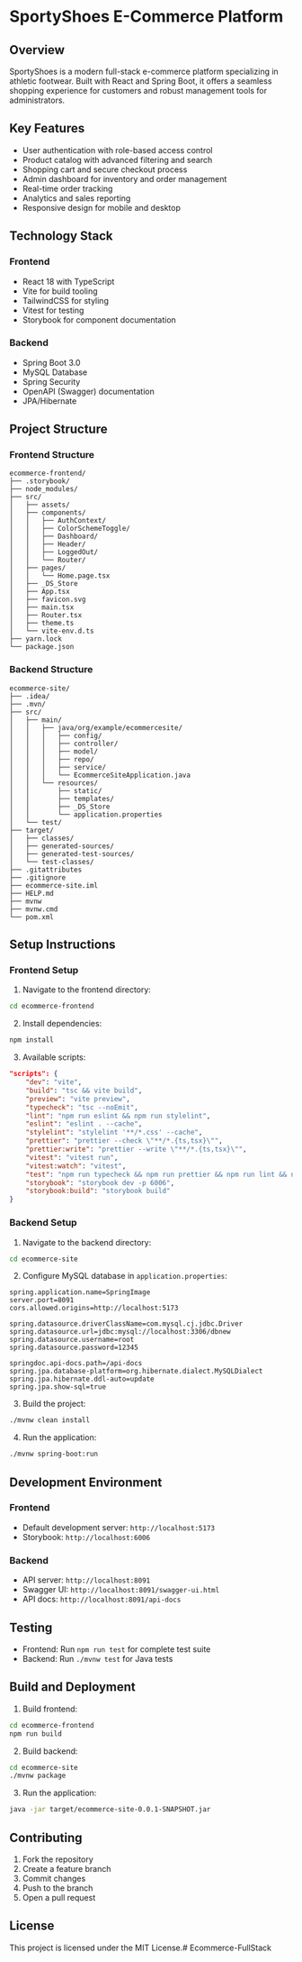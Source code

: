 # SportyShoes E-Commerce Platform

## Overview
SportyShoes is a modern full-stack e-commerce platform specializing in athletic footwear. Built with React and Spring Boot, it offers a seamless shopping experience for customers and robust management tools for administrators.

## Key Features
- User authentication with role-based access control
- Product catalog with advanced filtering and search
- Shopping cart and secure checkout process
- Admin dashboard for inventory and order management
- Real-time order tracking
- Analytics and sales reporting
- Responsive design for mobile and desktop

## Technology Stack

### Frontend
- React 18 with TypeScript
- Vite for build tooling
- TailwindCSS for styling
- Vitest for testing
- Storybook for component documentation

### Backend
- Spring Boot 3.0
- MySQL Database
- Spring Security
- OpenAPI (Swagger) documentation
- JPA/Hibernate

## Project Structure

### Frontend Structure
```
ecommerce-frontend/
├── .storybook/
├── node_modules/
├── src/
│   ├── assets/
│   ├── components/
│   │   ├── AuthContext/
│   │   ├── ColorSchemeToggle/
│   │   ├── Dashboard/
│   │   ├── Header/
│   │   ├── LoggedOut/
│   │   └── Router/
│   ├── pages/
│   │   └── Home.page.tsx
│   ├── _DS_Store
│   ├── App.tsx
│   ├── favicon.svg
│   ├── main.tsx
│   ├── Router.tsx
│   ├── theme.ts
│   └── vite-env.d.ts
├── yarn.lock
└── package.json
```

### Backend Structure
```
ecommerce-site/
├── .idea/
├── .mvn/
├── src/
│   ├── main/
│   │   ├── java/org/example/ecommercesite/
│   │   │   ├── config/
│   │   │   ├── controller/
│   │   │   ├── model/
│   │   │   ├── repo/
│   │   │   ├── service/
│   │   │   └── EcommerceSiteApplication.java
│   │   └── resources/
│   │       ├── static/
│   │       ├── templates/
│   │       ├── _DS_Store
│   │       └── application.properties
│   └── test/
├── target/
│   ├── classes/
│   ├── generated-sources/
│   ├── generated-test-sources/
│   └── test-classes/
├── .gitattributes
├── .gitignore
├── ecommerce-site.iml
├── HELP.md
├── mvnw
├── mvnw.cmd
└── pom.xml
```

## Setup Instructions

### Frontend Setup
1. Navigate to the frontend directory:
```bash
cd ecommerce-frontend
```

2. Install dependencies:
```bash
npm install
```

3. Available scripts:
```json
"scripts": {
    "dev": "vite",
    "build": "tsc && vite build",
    "preview": "vite preview",
    "typecheck": "tsc --noEmit",
    "lint": "npm run eslint && npm run stylelint",
    "eslint": "eslint . --cache",
    "stylelint": "stylelint '**/*.css' --cache",
    "prettier": "prettier --check \"**/*.{ts,tsx}\"",
    "prettier:write": "prettier --write \"**/*.{ts,tsx}\"",
    "vitest": "vitest run",
    "vitest:watch": "vitest",
    "test": "npm run typecheck && npm run prettier && npm run lint && npm run vitest && npm run build",
    "storybook": "storybook dev -p 6006",
    "storybook:build": "storybook build"
}
```

### Backend Setup
1. Navigate to the backend directory:
```bash
cd ecommerce-site
```

2. Configure MySQL database in `application.properties`:
```properties
spring.application.name=SpringImage
server.port=8091
cors.allowed.origins=http://localhost:5173

spring.datasource.driverClassName=com.mysql.cj.jdbc.Driver
spring.datasource.url=jdbc:mysql://localhost:3306/dbnew
spring.datasource.username=root
spring.datasource.password=12345

springdoc.api-docs.path=/api-docs
spring.jpa.database-platform=org.hibernate.dialect.MySQLDialect
spring.jpa.hibernate.ddl-auto=update
spring.jpa.show-sql=true
```

3. Build the project:
```bash
./mvnw clean install
```

4. Run the application:
```bash
./mvnw spring-boot:run
```

## Development Environment

### Frontend
- Default development server: `http://localhost:5173`
- Storybook: `http://localhost:6006`

### Backend
- API server: `http://localhost:8091`
- Swagger UI: `http://localhost:8091/swagger-ui.html`
- API docs: `http://localhost:8091/api-docs`

## Testing
- Frontend: Run `npm run test` for complete test suite
- Backend: Run `./mvnw test` for Java tests

## Build and Deployment
1. Build frontend:
```bash
cd ecommerce-frontend
npm run build
```

2. Build backend:
```bash
cd ecommerce-site
./mvnw package
```

3. Run the application:
```bash
java -jar target/ecommerce-site-0.0.1-SNAPSHOT.jar
```

## Contributing
1. Fork the repository
2. Create a feature branch
3. Commit changes
4. Push to the branch
5. Open a pull request

## License
This project is licensed under the MIT License.# Ecommerce-FullStack
